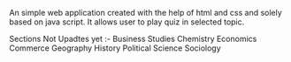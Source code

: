 An simple web application created with the help of html and css and solely based on java script.
It allows user to play quiz in selected topic.

Sections Not Upadtes yet :-
Business Studies
Chemistry
Economics
Commerce
Geography
History
Political Science
Sociology